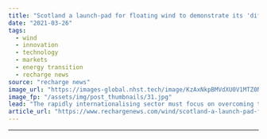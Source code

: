```yaml
---
title: "Scotland a launch-pad for floating wind to demonstrate its 'difference' -  BlueFloat CEO"
date: "2021-03-26"
tags: 
  - wind
  - innovation
  - technology
  - markets
  - energy transition
  - recharge news
source: "recharge news"
image_url: "https://images-global.nhst.tech/image/KzAxNkpBMVdXU0V1MTZ0NnR4bk9UZjcvT09tajAzNjU2cWZaREdOanNWZz0=/nhst/binary/e0da0298fd23a9ee33b0de683a6f2ac7"
image_fp: "/assets/img/post_thumbnails/31.jpg"
lead: "The rapidly internationalising sector must focus on overcoming the challenges of industrialisation and local economic development as it heads for the potentially transformative ScotWind auction, says Carlos Martin"
article_url: "https://www.rechargenews.com/wind/scotland-a-launch-pad-for-floating-wind-to-demonstrate-its-difference-bluefloat-ceo/2-1-987842"
---
```


---

